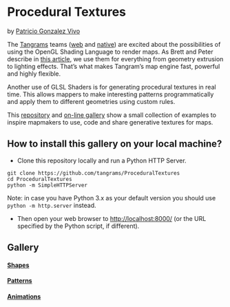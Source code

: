 # Procedural Textures
by [Patricio Gonzalez Vivo](https://github.com/patriciogonzalezvivo)

The [Tangrams](https://github.com/tangrams) teams ([web](https://github.com/tangrams/tangram) and [native](https://github.com/tangrams/tangram-es)) are excited about the possibilities of using the OpenGL Shading Language to render maps. As Brett and Peter describe in [this article](https://mapzen.com/blog/tangram-a-mapping-library), we use them for everything from geometry extrusion to lighting effects. That’s what makes Tangram’s map engine fast, powerful and highly flexible. 

Another use of GLSL Shaders is for generating procedural textures in real time. This allows mappers to make interesting patterns programmatically and apply them to different geometries using custom rules.

This [repository](http://github.com/tangrams/ProceduralTextures) and [on-line gallery](http://tangrams.github.io/ProceduralTextures/) show a small collection of examples to inspire mapmakers to use, code and share generative textures for maps.

## How to install this gallery on your local machine?

* Clone this repository locally and run a Python HTTP Server.

```
git clone https://github.com/tangrams/ProceduralTextures
cd ProceduralTextures
python -m SimpleHTTPServer
```

Note: in case you have Python 3.x as your default version you should use ```python -m http.server``` instead.

* Then open your web browser to [http://localhost:8000/](http://localhost:8000) (or the URL specified by the Python script, if different).

## Gallery

#### [Shapes](http://tangrams.github.io/ProceduralTextures/)

<canvas onclick="viewShader('shapes/box.frag');" src="shapes/box.frag"></canvas>
<canvas onclick="viewShader('shapes/circle.frag');" src="shapes/circle.frag"></canvas>
<canvas onclick="viewShader('shapes/triangle.frag');" src="shapes/triangle.frag"></canvas>
<canvas onclick="viewShader('shapes/cross.frag');"  src="shapes/cross.frag"></canvas>

#### [Patterns](http://tangrams.github.io/ProceduralTextures/)

<canvas onclick="viewShader('patterns/grid.frag');" src="patterns/grid.frag"></canvas>
<canvas onclick="viewShader('patterns/bricks.frag');" src="patterns/bricks.frag"></canvas>
<canvas onclick="viewShader('patterns/sidegrid.frag');" src="patterns/sidegrid.frag"></canvas>
<canvas onclick="viewShader('patterns/checks.frag');" src="patterns/checks.frag"></canvas>
<canvas onclick="viewShader('patterns/diamond.frag');" src="patterns/diamond.frag"></canvas>
<canvas onclick="viewShader('patterns/nuts.frag');" src="patterns/nuts.frag"></canvas>


#### [Animations](http://tangrams.github.io/ProceduralTextures/)

<canvas onclick="viewShader('animations/beatingdots.frag');" src="animations/beatingdots.frag"></canvas>
<canvas onclick="viewShader('animations/movingdots.frag');" src="animations/movingdots.frag"></canvas>
<canvas onclick="viewShader('animations/polardots.frag');" src="animations/polardots.frag"></canvas>
<canvas onclick="viewShader('animations/rotatingdots.frag');" src="animations/rotatingdots.frag"></canvas>
<canvas onclick="viewShader('animations/marchingboxes.frag');" src="animations/marchingboxes.frag"></canvas>
